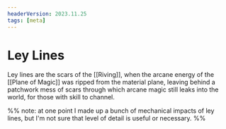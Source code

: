 ```yaml
---
headerVersion: 2023.11.25
tags: [meta]
---
```

# Ley Lines

Ley lines are the scars of the [[Riving]], when the arcane energy of the [[Plane of Magic]] was ripped from the material plane, leaving behind a patchwork mess of scars through which arcane magic still leaks into the world, for those with skill to channel. 

%% note: at one point I made up a bunch of mechanical impacts of ley lines, but I'm not sure that level of detail is useful or necessary. %%